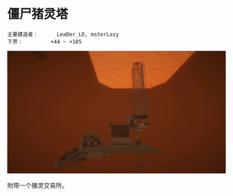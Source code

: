 # 僵尸猪灵塔

```
主要建造者：		LeaDer_LD, msterLazy
下界：			+44 ~ +185
```

![](/img/place/僵尸猪灵塔.webp)

附带一个猪灵交易所。
